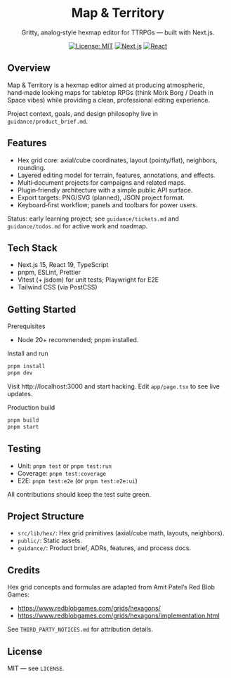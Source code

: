 <div align="center">

# Map & Territory

Gritty, analog‑style hexmap editor for TTRPGs — built with Next.js.

[![License: MIT](https://img.shields.io/badge/License-MIT-green.svg)](LICENSE)
[![Next.js](https://img.shields.io/badge/Next.js-15-black)](https://nextjs.org)
[![React](https://img.shields.io/badge/React-19-61dafb)](https://react.dev)

<!-- Screenshot/preview: add an image or GIF here when available -->
<!-- <img src="./docs/preview.png" alt="Map & Territory preview" width="800"/> -->

</div>

## Overview

Map & Territory is a hexmap editor aimed at producing atmospheric, hand‑made looking maps for tabletop RPGs (think Mörk Borg / Death in Space vibes) while providing a clean, professional editing experience.

Project context, goals, and design philosophy live in `guidance/product_brief.md`.

## Features

- Hex grid core: axial/cube coordinates, layout (pointy/flat), neighbors, rounding.
- Layered editing model for terrain, features, annotations, and effects.
- Multi‑document projects for campaigns and related maps.
- Plugin‑friendly architecture with a simple public API surface.
- Export targets: PNG/SVG (planned), JSON project format.
- Keyboard‑first workflow; panels and toolbars for power users.

Status: early learning project; see `guidance/tickets.md` and `guidance/todos.md` for active work and roadmap.

## Tech Stack

- Next.js 15, React 19, TypeScript
- pnpm, ESLint, Prettier
- Vitest (+ jsdom) for unit tests; Playwright for E2E
- Tailwind CSS (via PostCSS)

## Getting Started

Prerequisites
- Node 20+ recommended; pnpm installed.

Install and run
```bash
pnpm install
pnpm dev
```
Visit http://localhost:3000 and start hacking. Edit `app/page.tsx` to see live updates.

Production build
```bash
pnpm build
pnpm start
```

## Testing

- Unit: `pnpm test` or `pnpm test:run`
- Coverage: `pnpm test:coverage`
- E2E: `pnpm test:e2e` (or `pnpm test:e2e:ui`)

All contributions should keep the test suite green.

## Project Structure

- `src/lib/hex/`: Hex grid primitives (axial/cube math, layouts, neighbors).
- `public/`: Static assets.
- `guidance/`: Product brief, ADRs, features, and process docs.

## Credits

Hex grid concepts and formulas are adapted from Amit Patel’s Red Blob Games:
- https://www.redblobgames.com/grids/hexagons/
- https://www.redblobgames.com/grids/hexagons/implementation.html

See `THIRD_PARTY_NOTICES.md` for attribution details.

## License

MIT — see `LICENSE`.
